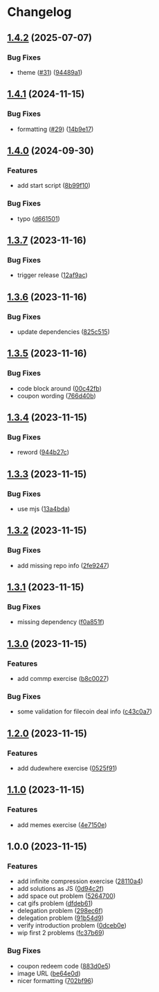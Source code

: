 # Changelog

## [1.4.2](https://github.com/storacha/learnyouw3up/compare/v1.4.1...v1.4.2) (2025-07-07)


### Bug Fixes

* theme ([#31](https://github.com/storacha/learnyouw3up/issues/31)) ([94489a1](https://github.com/storacha/learnyouw3up/commit/94489a15fd07f5daa72489a69400324a55a0e95a))

## [1.4.1](https://github.com/storacha/learnyouw3up/compare/v1.4.0...v1.4.1) (2024-11-15)


### Bug Fixes

* formatting ([#29](https://github.com/storacha/learnyouw3up/issues/29)) ([14b9e17](https://github.com/storacha/learnyouw3up/commit/14b9e170aa372fece0501dc4a2fecacb6e283ec9))

## [1.4.0](https://github.com/storacha/learnyouw3up/compare/v1.3.7...v1.4.0) (2024-09-30)


### Features

* add start script ([8b99f10](https://github.com/storacha/learnyouw3up/commit/8b99f104b1d3db09f9c9f4191add902abdf25aa4))


### Bug Fixes

* typo ([d661501](https://github.com/storacha/learnyouw3up/commit/d661501bb8b675bccbb5465e44ed8bc7e2f118e9))

## [1.3.7](https://github.com/web3-storage/learnyouw3up/compare/v1.3.6...v1.3.7) (2023-11-16)


### Bug Fixes

* trigger release ([12af9ac](https://github.com/web3-storage/learnyouw3up/commit/12af9ac7719d1a2e8a80dfed553d1b6efc55663a))

## [1.3.6](https://github.com/web3-storage/learnyouw3up/compare/v1.3.5...v1.3.6) (2023-11-16)


### Bug Fixes

* update dependencies ([825c515](https://github.com/web3-storage/learnyouw3up/commit/825c5153b5901b7b99f516c38354d6b3b7f6fcb5))

## [1.3.5](https://github.com/web3-storage/learnyouw3up/compare/v1.3.4...v1.3.5) (2023-11-16)


### Bug Fixes

* code block around ([00c42fb](https://github.com/web3-storage/learnyouw3up/commit/00c42fba26cc05346aeec95e98c29cf78b7a7c16))
* coupon wording ([766d40b](https://github.com/web3-storage/learnyouw3up/commit/766d40b282be132559d8812d12489690450a2c98))

## [1.3.4](https://github.com/web3-storage/learnyouw3up/compare/v1.3.3...v1.3.4) (2023-11-15)


### Bug Fixes

* reword ([944b27c](https://github.com/web3-storage/learnyouw3up/commit/944b27c7041d9bef6073894ee4031f434907d674))

## [1.3.3](https://github.com/web3-storage/learnyouw3up/compare/v1.3.2...v1.3.3) (2023-11-15)


### Bug Fixes

* use mjs ([13a4bda](https://github.com/web3-storage/learnyouw3up/commit/13a4bdac2a2eada5961df06327292c4cc7108f52))

## [1.3.2](https://github.com/web3-storage/learnyouw3up/compare/v1.3.1...v1.3.2) (2023-11-15)


### Bug Fixes

* add missing repo info ([2fe9247](https://github.com/web3-storage/learnyouw3up/commit/2fe9247937ded4e808e57f975c898db16721b718))

## [1.3.1](https://github.com/web3-storage/learnyouw3up/compare/v1.3.0...v1.3.1) (2023-11-15)


### Bug Fixes

* missing dependency ([f0a851f](https://github.com/web3-storage/learnyouw3up/commit/f0a851fb1d5205d7e3e0ec7fef030d876ac4e63f))

## [1.3.0](https://github.com/web3-storage/learnyouw3up/compare/v1.2.0...v1.3.0) (2023-11-15)


### Features

* add commp exercise ([b8c0027](https://github.com/web3-storage/learnyouw3up/commit/b8c002766a657fa8be6d65cdcf7d665d63b43469))


### Bug Fixes

* some validation for filecoin deal info ([c43c0a7](https://github.com/web3-storage/learnyouw3up/commit/c43c0a7b7f0bbb8b00791d3cdcb4a645c36d4ac4))

## [1.2.0](https://github.com/web3-storage/learnyouw3up/compare/v1.1.0...v1.2.0) (2023-11-15)


### Features

* add dudewhere exercise ([0525f91](https://github.com/web3-storage/learnyouw3up/commit/0525f91640018aa78c50fab32593ab8f3e029e04))

## [1.1.0](https://github.com/web3-storage/learnyouw3up/compare/v1.0.0...v1.1.0) (2023-11-15)


### Features

* add memes exercise ([4e7150e](https://github.com/web3-storage/learnyouw3up/commit/4e7150eb25236952de42175b2456c824214eff15))

## 1.0.0 (2023-11-15)


### Features

* add infinite compression exercise ([28110a4](https://github.com/web3-storage/learnyouw3up/commit/28110a4c051624bf2ae2082f6c73fdcd9364e6a1))
* add solutions as JS ([0d94c2f](https://github.com/web3-storage/learnyouw3up/commit/0d94c2fbe1d193f7d8285010bfb095f028162838))
* add space out problem ([5264700](https://github.com/web3-storage/learnyouw3up/commit/526470049b52f64d292dde23d5820e512dfa909a))
* cat gifs problem ([dfdeb61](https://github.com/web3-storage/learnyouw3up/commit/dfdeb6153147d20c408675bb37a813a2ed008d0d))
* delegation problem ([298ec6f](https://github.com/web3-storage/learnyouw3up/commit/298ec6f681f9b3d61e91f213c2585aa6ac80249e))
* delegation problem ([91b54d9](https://github.com/web3-storage/learnyouw3up/commit/91b54d9fd114ea85d61bda04674ed74f0f716ca6))
* verify introduction problem ([0dceb0e](https://github.com/web3-storage/learnyouw3up/commit/0dceb0e878d7293dd8c4ae96c948b989d99d29c4))
* wip first 2 problems ([fc37b69](https://github.com/web3-storage/learnyouw3up/commit/fc37b6912eee1f97cc158fa59c25c863cfcac73c))


### Bug Fixes

* coupon redeem code ([883d0e5](https://github.com/web3-storage/learnyouw3up/commit/883d0e51747d233ca24c8b2290924f4d27836106))
* image URL ([be64e0d](https://github.com/web3-storage/learnyouw3up/commit/be64e0dd5ed43b04fb217cc0eb21d269cbd4425a))
* nicer formatting ([702bf96](https://github.com/web3-storage/learnyouw3up/commit/702bf96f68711caefed1e59a3b23de3196addc5f))
